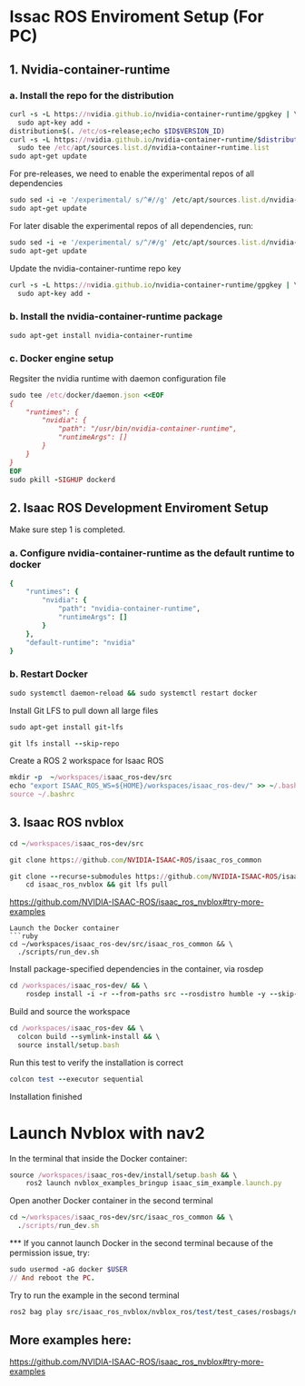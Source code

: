 # Issac ROS Enviroment Setup (For PC)
## 1. Nvidia-container-runtime
### a. Install the repo for the distribution 
```ruby
curl -s -L https://nvidia.github.io/nvidia-container-runtime/gpgkey | \
  sudo apt-key add -
distribution=$(. /etc/os-release;echo $ID$VERSION_ID)
curl -s -L https://nvidia.github.io/nvidia-container-runtime/$distribution/nvidia-container-runtime.list | \
  sudo tee /etc/apt/sources.list.d/nvidia-container-runtime.list
sudo apt-get update
```

For pre-releases, we need to enable the experimental repos of all dependencies
```ruby
sudo sed -i -e '/experimental/ s/^#//g' /etc/apt/sources.list.d/nvidia-container-runtime.list
sudo apt-get update
```

For later disable the experimental repos of all dependencies, run:
```ruby
sudo sed -i -e '/experimental/ s/^/#/g' /etc/apt/sources.list.d/nvidia-container-runtime.list
sudo apt-get update
```

Update the nvidia-container-runtime repo key
```ruby
curl -s -L https://nvidia.github.io/nvidia-container-runtime/gpgkey | \
  sudo apt-key add -
  ```

### b. Install the nvidia-container-runtime package
```ruby
sudo apt-get install nvidia-container-runtime
```

### c. Docker engine setup
Regsiter the nvidia runtime with daemon configuration file
```ruby
sudo tee /etc/docker/daemon.json <<EOF
{
    "runtimes": {
        "nvidia": {
            "path": "/usr/bin/nvidia-container-runtime",
            "runtimeArgs": []
        }
    }
}
EOF
sudo pkill -SIGHUP dockerd
```

## 2. Isaac ROS Development Enviroment Setup
Make sure step 1 is completed.

### a. Configure nvidia-container-runtime as the default runtime to docker
```ruby
{
    "runtimes": {
        "nvidia": {
            "path": "nvidia-container-runtime",
            "runtimeArgs": []
        }
    },
    "default-runtime": "nvidia"
}
```

### b. Restart Docker
```ruby
sudo systemctl daemon-reload && sudo systemctl restart docker
```
Install Git LFS to pull down all large files
```ruby
sudo apt-get install git-lfs
```
```ruby
git lfs install --skip-repo
```
Create a ROS 2 workspace for Isaac ROS
```ruby
mkdir -p  ~/workspaces/isaac_ros-dev/src
echo "export ISAAC_ROS_WS=${HOME}/workspaces/isaac_ros-dev/" >> ~/.bashrc
source ~/.bashrc
```
## 3. Isaac ROS nvblox
```ruby
cd ~/workspaces/isaac_ros-dev/src
```
```ruby
git clone https://github.com/NVIDIA-ISAAC-ROS/isaac_ros_common
```
```ruby
git clone --recurse-submodules https://github.com/NVIDIA-ISAAC-ROS/isaac_ros_nvblox && \
    cd isaac_ros_nvblox && git lfs pull
```
https://github.com/NVIDIA-ISAAC-ROS/isaac_ros_nvblox#try-more-examples
```
Launch the Docker container
```ruby
cd ~/workspaces/isaac_ros-dev/src/isaac_ros_common && \
  ./scripts/run_dev.sh
```
Install package-specified dependencies in the container, via rosdep
```ruby
cd /workspaces/isaac_ros-dev/ && \
    rosdep install -i -r --from-paths src --rosdistro humble -y --skip-keys "libopencv-dev libopencv-contrib-dev libopencv-imgproc-dev python-opencv python3-opencv nvblox"
```
Build and source the workspace
```ruby
cd /workspaces/isaac_ros-dev && \
  colcon build --symlink-install && \
  source install/setup.bash
```
Run this test to verify the installation is correct
```ruby
colcon test --executor sequential
```
Installation finished

# Launch Nvblox with nav2
In the terminal that inside the Docker container:
```ruby
source /workspaces/isaac_ros-dev/install/setup.bash && \
    ros2 launch nvblox_examples_bringup isaac_sim_example.launch.py
```
Open another Docker container in the second terminal
```ruby
cd ~/workspaces/isaac_ros-dev/src/isaac_ros_common && \
  ./scripts/run_dev.sh
```

*** If you cannot launch Docker in the second terminal because of the permission issue, try:
```ruby
sudo usermod -aG docker $USER
// And reboot the PC.
```
Try to run the example in the second terminal
```ruby
ros2 bag play src/isaac_ros_nvblox/nvblox_ros/test/test_cases/rosbags/nvblox_pol
```
## More examples here:
https://github.com/NVIDIA-ISAAC-ROS/isaac_ros_nvblox#try-more-examples







